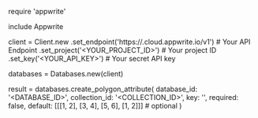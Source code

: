 require 'appwrite'

include Appwrite

client = Client.new
    .set_endpoint('https://<REGION>.cloud.appwrite.io/v1') # Your API Endpoint
    .set_project('<YOUR_PROJECT_ID>') # Your project ID
    .set_key('<YOUR_API_KEY>') # Your secret API key

databases = Databases.new(client)

result = databases.create_polygon_attribute(
    database_id: '<DATABASE_ID>',
    collection_id: '<COLLECTION_ID>',
    key: '',
    required: false,
    default: [[[1, 2], [3, 4], [5, 6], [1, 2]]] # optional
)
